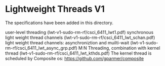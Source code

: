 # Lightweight Threads V1

The specifications have been added in this directory.

user-level threading (lwt-v1-sudo-rm-rf/csci_6411_lwt1.pdf)
synchronous light weight thread channels (lwt-v1-sudo-rm-rf/csci_6411_lwt_schan.pdf)
light weight thread channels: asynchroniztion and muilti-wait (lwt-v1-sudo-rm-rf/csci_6411_lwt_async_grp.pdf)
M:N Threading, combination with kernel thread (lwt-v1-sudo-rm-rf/csci_6411_lwt_kthds.pdf)
The kernel thread is scheduled by Composite os: https://github.com/gparmer/composite
